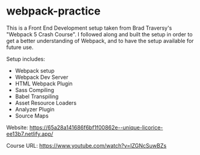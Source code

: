 # webpack-practice

This is a Front End Development setup taken from Brad Traversy's "Webpack 5 Crash Course".
I followed along and built the setup in order to get a better understanding of Webpack, and to have the setup available for future use.

Setup includes:
- Webpack setup
- Webpack Dev Server
- HTML Webpack Plugin
- Sass Compiling
- Babel Transpiling
- Asset Resource Loaders
- Analyzer Plugin
- Source Maps

Website: https://65a28a141686f6bf1f00862e--unique-licorice-ee13b7.netlify.app/

Course URL: https://www.youtube.com/watch?v=IZGNcSuwBZs